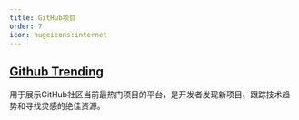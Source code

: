 ```yaml
---
title: GitHub项目
order: 7
icon: hugeicons:internet
---
```


## [Github Trending](https://github.com/trending)

用于展示GitHub社区当前最热门项目的平台，是开发者发现新项目、跟踪技术趋势和寻找灵感的绝佳资源。





